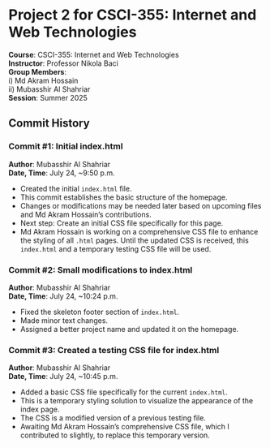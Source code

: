 # Project 2 for CSCI-355: Internet and Web Technologies

**Course**: CSCI-355: Internet and Web Technologies  
**Instructor**: Professor Nikola Baci  
**Group Members**:  
  i) Md Akram Hossain  
  ii) Mubasshir Al Shahriar  
**Session**: Summer 2025  

## Commit History

### Commit #1: Initial index.html  
**Author**: Mubasshir Al Shahriar  
**Date, Time**: July 24, ~9:50 p.m.  

- Created the initial `index.html` file.  
- This commit establishes the basic structure of the homepage.  
- Changes or modifications may be needed later based on upcoming files and Md Akram Hossain’s contributions.  
- Next step: Create an initial CSS file specifically for this page.  
- Md Akram Hossain is working on a comprehensive CSS file to enhance the styling of all `.html` pages. Until the updated CSS is received, this `index.html` and a temporary testing CSS file will be used.

### Commit #2: Small modifications to index.html  
**Author**: Mubasshir Al Shahriar  
**Date, Time**: July 24, ~10:24 p.m.  

- Fixed the skeleton footer section of `index.html`.  
- Made minor text changes.  
- Assigned a better project name and updated it on the homepage.

### Commit #3: Created a testing CSS file for index.html  
**Author**: Mubasshir Al Shahriar  
**Date, Time**: July 24, ~10:45 p.m.  

- Added a basic CSS file specifically for the current `index.html`.  
- This is a temporary styling solution to visualize the appearance of the index page.  
- The CSS is a modified version of a previous testing file.  
- Awaiting Md Akram Hossain’s comprehensive CSS file, which I contributed to slightly, to replace this temporary version.
